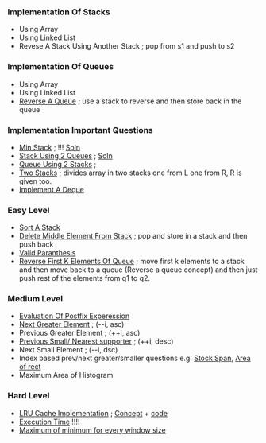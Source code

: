 ### Implementation Of Stacks 
- Using Array
- Using Linked List
- Revese A Stack Using Another Stack ; pop from s1 and push to s2


### Implementation Of Queues
- Using Array
- Using Linked List
- [Reverse A Queue](https://www.codingninjas.com/codestudio/guided-paths/data-structures-algorithms/content/118523/offering/1380946) ; use a stack to reverse and then store back in the queue


### Implementation Important Questions
- [Min Stack](https://www.codingninjas.com/codestudio/guided-paths/data-structures-algorithms/content/118523/offering/1380937) ; !!! [Soln](https://takeuforward.org/data-structure/implement-min-stack-o2n-and-on-space-complexity/)
- [Stack Using 2 Queues](https://www.codingninjas.com/codestudio/guided-paths/data-structures-algorithms/content/118523/offering/1380940) ; [Soln](https://www.youtube.com/watch?v=jDZQKzEtbYQ)
- [Queue Using 2 Stacks](https://www.codingninjas.com/codestudio/guided-paths/data-structures-algorithms/content/118523/offering/1380939) ; 
- [Two Stacks](https://www.codingninjas.com/codestudio/guided-paths/data-structures-algorithms/content/118523/offering/1380938) ; divides array in two stacks one from L one from R, R is given too.
- [Implement A Deque](https://www.codingninjas.com/codestudio/guided-paths/data-structures-algorithms/content/118796/offering/1381380)


### Easy Level
- [Sort A Stack](https://www.codingninjas.com/codestudio/guided-paths/data-structures-algorithms/content/118523/offering/1380948)
- [Delete Middle Element From Stack](https://www.codingninjas.com/codestudio/guided-paths/data-structures-algorithms/content/118523/offering/1380949) ; pop and store in a stack and then push back
- [Valid Paranthesis](https://www.codingninjas.com/codestudio/guided-paths/data-structures-algorithms/content/118523/offering/1380944)
- [Reverse First K Elements Of Queue](https://www.codingninjas.com/codestudio/guided-paths/data-structures-algorithms/content/118523/offering/1380947) ; move first k elements to a stack and then move back to a queue (Reverse a queue concept) and then just push rest of the elements from q1 to q2.


###  Medium Level
- [Evaluation Of Postfix Experession](https://www.codingninjas.com/codestudio/guided-paths/data-structures-algorithms/content/118523/offering/1380942)
- [Next Greater Element](https://www.codingninjas.com/codestudio/guided-paths/data-structures-algorithms/content/118523/offering/1380943) ; (--i, asc) 
- Previous Greater Element ; (++i, asc)
- [Previous Small/ Nearest supporter](https://www.codingninjas.com/codestudio/guided-paths/data-structures-algorithms/content/118523/offering/1380952) ; (++i, desc)
- Next Small Element ; (--i, dsc)
- Index based prev/next greater/smaller questions e.g. [Stock Span](https://leetcode.com/problems/online-stock-span/), [Area of rect](https://takeuforward.org/data-structure/area-of-largest-rectangle-in-histogram/)
- Maximum Area of Histogram


### Hard Level
- [LRU Cache Implementation](https://www.codingninjas.com/codestudio/guided-paths/data-structures-algorithms/content/118523/offering/1380941) ; [Concept](https://www.youtube.com/watch?v=xDEuM5qa0zg&t=774s) + [code](https://www.youtube.com/watch?v=Xc4sICC8m4M&list=PLgUwDviBIf0p4ozDR_kJJkONnb1wdx2Ma&t=0s)
- [Execution Time](https://www.codingninjas.com/codestudio/guided-paths/data-structures-algorithms/content/118523/offering/1380951) !!!!
- [Maximum of minimum for every window size](https://www.codingninjas.com/codestudio/guided-paths/data-structures-algorithms/content/118523/offering/1380950)
